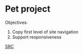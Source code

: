 
# Pet project

Objectives:

1. Copy first level of site navigation
2. Support responsiveness

[SRC](https://www.microsoft.com/en-us/p/surface-book-3/8xbw9g3z71f1?activetab=pivot:overviewtab)
